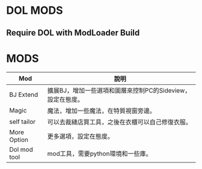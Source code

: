 # DOL MODS
Require DOL with ModLoader Build 
---
# MODS
| Mod| 說明|
|-------|------------|
|BJ Extend   |擴展BJ，增加一些選項和圖層來控制PC的Sideview，設定在態度。
|Magic       |魔法，增加一些魔法，在特質視窗旁邊。
|self tailor |可以去裁縫店買工具，之後在衣櫃可以自己修復衣服。
|More Option |更多選項，設定在態度。
|Dol mod tool|mod工具，需要python環境和一些庫。
